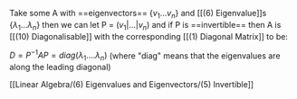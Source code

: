 Take some A with ==eigenvectors== {$v_1...v_n$} and [[(6) Eigenvalue]]s {$\lambda_1...\lambda_n$} then we can let P = ($v_1 | ... | v_n$) and if P is ==invertible== then A is [[(10) Diagonalisable]] with the corresponding [[(1) Diagonal Matrix]] to be:

$D = P^{-1}AP = diag(\lambda_1....\lambda_n)$ (where "diag" means that the eigenvalues are along the leading diagonal)

[[Linear Algebra/(6) Eigenvalues and Eigenvectors/(5) Invertible]]